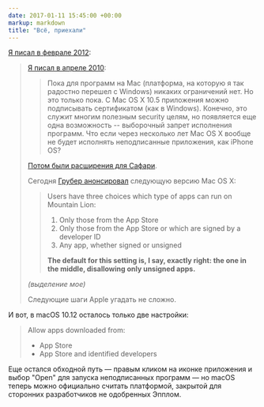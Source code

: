 ```yaml
---
date: 2017-01-11 15:45:00 +00:00
markup: markdown
title: "Всё, приехали"
---
```

[Я писал в феврале 2012](/2012/02/nu-vot-mi-pochti-i-priexali.html):

> [Я писал в апреле 2010](/2010/04/evil-20.html):
>
> > Пока для программ на Mac (платформа, на которую я так радостно перешел с Windows) никаких ограничений нет. Но это только пока. С Mac OS X 10.5 приложения можно подписывать сертификатом (как в Windows). Конечно, это служит многим полезным security целям, но появляется еще одна возможность -- выборочный запрет исполнения программ. Что если через несколько лет Mac OS X вообще не будет исполнять неподписанные приложения, как iPhone OS?
>
> [Потом были расширения для Сафари](/2010/06/evil-21.html).
>
> Сегодня [Грубер анонсировал](http://daringfireball.net/2012/02/mountain_lion)
> следующую версию Mac OS X:
>
>>Users have three choices which type of apps can run on Mountain Lion:
>>
>>1. Only those from the App Store
>>2. Only those from the App Store or which are signed by a developer ID
>>3. Any app, whether signed or unsigned
>>
>>**The default for this setting is, I say, exactly right: the one in the middle, disallowing only unsigned apps.**
>
>*(выделение мое)*
>
>Следующие шаги Apple угадать не сложно.

И вот, в macOS 10.12 осталось только две настройки:

>Allow apps downloaded from:
>
>* App Store
>* App Store and identified developers

Еще остался обходной путь — правым кликом на иконке приложения и выбор "Open"
для запуска неподписанных программ — но macOS теперь можно официально считать
платформой, закрытой для сторонних разработчиков не одобренных Эпплом.
